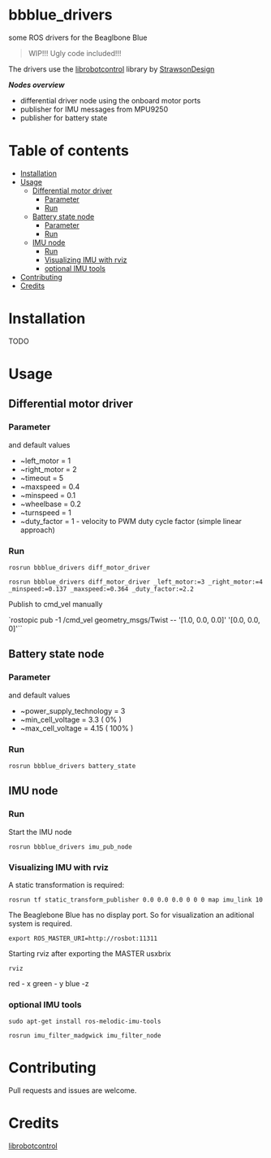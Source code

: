 # bbblue_drivers

some ROS drivers for the Beaglbone Blue

>WIP!!! Ugly code included!!!

The drivers use the [librobotcontrol](https://github.com/StrawsonDesign/librobotcontrol) library by [StrawsonDesign](https://github.com/StrawsonDesign)

_**Nodes overview**_

*   differential driver node using the onboard motor ports
*   publisher for IMU messages from MPU9250
*   publisher for battery state

# Table of contents
* [Installation](#installation)
* [Usage](#usage)
   * [Differential motor driver](#differential-motor-driver)
      * [Parameter](#parameter)
      * [Run](#run)
   * [Battery state node](#battery-state-node)
      * [Parameter](#parameter-1)
      * [Run](#run-1)
   * [IMU node](#imu-node)
      * [Run](#run-2)
      * [Visualizing IMU with rviz](#visualizing-imu-with-rviz)
      * [optional IMU tools](#optional-imu-tools)
* [Contributing](#contributing)
* [Credits](#credits)

# Installation

TODO

# Usage
## Differential motor driver

### Parameter
and default values

*   ~left_motor = 1
*   ~right_motor = 2
*   ~timeout = 5
*   ~maxspeed = 0.4
*   ~minspeed = 0.1
*   ~wheelbase = 0.2
*   ~turnspeed = 1
*   ~duty_factor = 1  - velocity to PWM duty cycle factor (simple linear approach)

### Run

`rosrun bbblue_drivers diff_motor_driver`

`rosrun bbblue_drivers diff_motor_driver _left_motor:=3 _right_motor:=4 _minspeed:=0.137 _maxspeed:=0.364 _duty_factor:=2.2`

Publish to cmd_vel manually

`rostopic pub -1 /cmd_vel geometry_msgs/Twist -- '[1.0, 0.0, 0.0]' '[0.0, 0.0, 0]'``

## Battery state node
### Parameter
and default values

*   ~power_supply_technology = 3
*   ~min_cell_voltage = 3.3 ( 0% )
*   ~max_cell_voltage = 4.15 ( 100% )


### Run

`rosrun bbblue_drivers battery_state`



## IMU node

### Run

Start the IMU node

`rosrun bbblue_drivers imu_pub_node`

### Visualizing IMU with rviz

A static transformation is required:

`rosrun tf static_transform_publisher 0.0 0.0 0.0 0 0 0 map imu_link 10`

The Beaglebone Blue has no display port. So for visualization an aditional system is required.

`export ROS_MASTER_URI=http://rosbot:11311`

Starting rviz after exporting the MASTER usxbrix

`rviz`

red - x green - y blue -z

### optional IMU tools

`sudo apt-get install ros-melodic-imu-tools`

`rosrun imu_filter_madgwick imu_filter_node`

# Contributing

Pull requests and issues are welcome.

# Credits
[librobotcontrol](https://github.com/StrawsonDesign/librobotcontrol)
